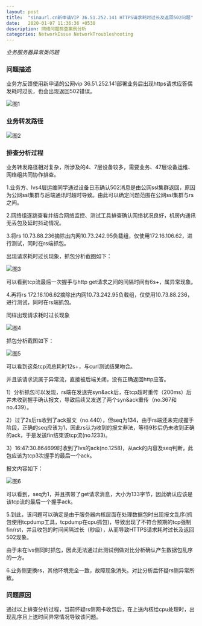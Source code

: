 ```yaml
---
layout: post
title:  "sinaurl.cn新申请VIP 36.51.252.141 HTTPS请求耗时过长及返回502问题"
date:   2020-01-07 11:36:36 +0530
description: 网络问题排查案例分析
categories: NetworkIssue NetworkTroubleshooting
---
```


_业务服务器异常类问题_

### 问题描述

业务方反馈使用新申请的公网vip 36.51.252.141部署业务后出现https请求应答偶发耗时过长，也会出现返回502错误。

![图1](https://raw.githubusercontent.com/NetprogDong/image_repo/master/image_blog/DA1B60CE-B8CE-412D-8747-826BD0582E12.png "图1")


### 业务转发路径

![图2](https://raw.githubusercontent.com/NetprogDong/image_repo/master/image_blog/993DACA7-44F8-4105-8D75-A9EE5ABCA4D5.png "图2")


### 排查分析过程

业务转发路径相对复杂，所涉及的4、7层设备较多，需要业务、47层设备运维、网络组共同协作排查。

1.业务方、lvs4层运维同学通过设备日志确认502消息是由公网ssl集群返回，原因为公网ssl集群与后端通讯时超时导致。由此可以确定问题范围在公网ssl集群与rs之间。

2.网络组逐跳查看并结合网络监控、测试工具排查确认网络状况良好，机房内通讯无丢包及延时抖动情况。

3.将rs 10.73.88.236摘除出内网10.73.242.95负载组，仅使用172.16.106.62，进行测试，同时在rs端抓包。

出现请求耗时过长现象，抓包分析截图如下：

![图3](https://raw.githubusercontent.com/NetprogDong/image_repo/master/image_blog/A41D1E86-36A4-441C-93D0-1FEA9D544603.png "图3")

可以看到tcp流最后一次握手与http get请求之间的间隔时间有6s+，属异常现象。

4.再将rs 172.16.106.62摘除出内网10.73.242.95负载组，仅使用10.73.88.236，进行测试，同时在rs端抓包。

同样出现请求耗时过长现象

![图4](https://raw.githubusercontent.com/NetprogDong/image_repo/master/image_blog/115C24B9-5F2F-4A9C-84B8-EDF7B069FA2B.png "图4")

抓包分析截图如下：

![图5](https://raw.githubusercontent.com/NetprogDong/image_repo/master/image_blog/EF2EAC57-4BDA-407F-A730-170A0BC25581.png "图5")

可以看到这条tcp流总耗时12s+，与curl测试结果吻合。

并且该请求流属于异常流，直接被后端关闭，没有正确返回http应答。

1）分析抓包可以发现，rs端在发送完syn&ack后，在tcp超时重传（200ms）后并未收到握手确认报文，导致后续又发送了两个syn&ack重传（no.367和no.439）。

2）过了2s后rs收到了ack报文（no.440），但seq为134，由于rs端还未完成握手阶段，正确的seq应该为1，因此rs认为收到的报文非法，等待9秒后仍未收到正确的ack，于是发送fin结束该tcp流(no.1233)。

3）16:47:30.864699时收到了lvs的ack(no.1258)，从ack的内容及seq判断，此包应该为tcp3次握手的最后一个ack。

报文内容如下：

![图6](https://raw.githubusercontent.com/NetprogDong/image_repo/master/image_blog/FE66E7AD-E031-486B-B37F-85B1D64C785E.png "图6")

可以看到，seq为1，并且携带了get请求消息，大小为133字节，因此确认应该是该tcp流的最后一个握手ack。

5.到此，该问题可以确定是由于服务器内核层面在处理数据包时出现报文乱序(抓包使用tcpdump工具，tcpdump在cpu抓包)，导致出现了不符合预期的tcp强制fin/rst，并且收包的时间间隔过长（秒级），从而导致HTTPS请求耗时过长及返回502现象。

由于未在lvs侧同时抓包，因此无法通过此测试例做对比分析确认产生数据包乱序的一方。

6.业务侧更换rs，其他环境完全一致，故障现象消失。对比分析后怀疑rs侧异常所致。


### 问题原因

通过以上排查分析过程，当前怀疑rs侧网卡收包后，在上送内核给cpu处理时，出现乱序且上送时间异常情况导致该问题。
